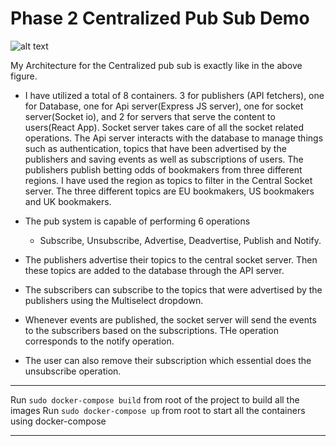 # Phase 2 Centralized Pub Sub Demo

![alt text](https://github.com/keshav-ramachandra/cse586/blob/master/Phase%202%20Diagram.png?raw=true)

My Architecture for the Centralized pub sub is exactly like in the above figure.

* I have utilized a total of 8 containers. 3 for publishers (API fetchers), one for Database, one for Api server(Express JS server), one for socket server(Socket io), and 2 for servers that serve the content to users(React App).  Socket server takes care of all the socket related operations. The Api server interacts with the database to manage things such as authentication, topics that have been advertised by the publishers and saving events as well as subscriptions of users. The publishers publish betting odds of bookmakers from three different regions. I have used the region as topics to filter in the Central Socket server. The three different topics are EU bookmakers, US bookmakers and UK bookmakers.    

* The pub system is capable of performing 6 operations
  *  Subscribe, Unsubscribe, Advertise, Deadvertise, Publish and Notify.

* The publishers advertise their topics to the central socket server. Then these topics are added to the database through the API server.
* The subscribers can subscribe to the topics that were advertised by the publishers using the Multiselect dropdown.
* Whenever events are published, the socket server will send the events to the subscribers based on the subscriptions. THe operation corresponds to the notify operation.
* The user can also remove their subscription which essential does the unsubscribe operation.
---

Run `sudo docker-compose build` from root of the project to build all the images
Run `sudo docker-compose up` from root to start all the containers using docker-compose

---


